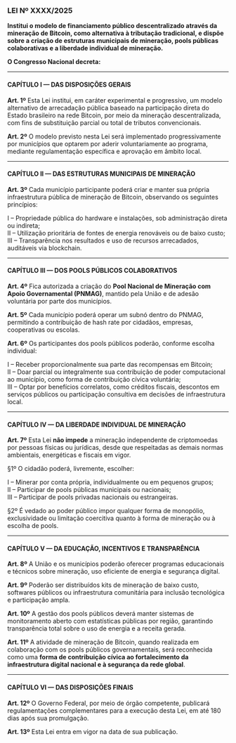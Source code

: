 ### **LEI Nº XXXX/2025**  
**Institui o modelo de financiamento público descentralizado através da mineração de Bitcoin, como alternativa à tributação tradicional, e dispõe sobre a criação de estruturas municipais de mineração, pools públicas colaborativas e a liberdade individual de mineração.**

**O Congresso Nacional decreta:**

---

#### **CAPÍTULO I — DAS DISPOSIÇÕES GERAIS**

**Art. 1º** Esta Lei institui, em caráter experimental e progressivo, um modelo alternativo de arrecadação pública baseado na participação direta do Estado brasileiro na rede Bitcoin, por meio da mineração descentralizada, com fins de substituição parcial ou total de tributos convencionais.

**Art. 2º** O modelo previsto nesta Lei será implementado progressivamente por municípios que optarem por aderir voluntariamente ao programa, mediante regulamentação específica e aprovação em âmbito local.

---

#### **CAPÍTULO II — DAS ESTRUTURAS MUNICIPAIS DE MINERAÇÃO**

**Art. 3º** Cada município participante poderá criar e manter sua própria infraestrutura pública de mineração de Bitcoin, observando os seguintes princípios:

I – Propriedade pública do hardware e instalações, sob administração direta ou indireta;  
II – Utilização prioritária de fontes de energia renováveis ou de baixo custo;  
III – Transparência nos resultados e uso de recursos arrecadados, auditáveis via blockchain.

---

#### **CAPÍTULO III — DOS POOLS PÚBLICOS COLABORATIVOS**

**Art. 4º** Fica autorizada a criação do **Pool Nacional de Mineração com Apoio Governamental (PNMAG)**, mantido pela União e de adesão voluntária por parte dos municípios.

**Art. 5º** Cada município poderá operar um subnó dentro do PNMAG, permitindo a contribuição de hash rate por cidadãos, empresas, cooperativas ou escolas.

**Art. 6º** Os participantes dos pools públicos poderão, conforme escolha individual:

I – Receber proporcionalmente sua parte das recompensas em Bitcoin;  
II – Doar parcial ou integralmente sua contribuição de poder computacional ao município, como forma de contribuição cívica voluntária;  
III – Optar por benefícios correlatos, como créditos fiscais, descontos em serviços públicos ou participação consultiva em decisões de infraestrutura local.

---

#### **CAPÍTULO IV — DA LIBERDADE INDIVIDUAL DE MINERAÇÃO**

**Art. 7º** Esta Lei **não impede** a mineração independente de criptomoedas por pessoas físicas ou jurídicas, desde que respeitadas as demais normas ambientais, energéticas e fiscais em vigor.

§1º O cidadão poderá, livremente, escolher:

I – Minerar por conta própria, individualmente ou em pequenos grupos;  
II – Participar de pools públicas municipais ou nacionais;  
III – Participar de pools privadas nacionais ou estrangeiras.

§2º É vedado ao poder público impor qualquer forma de monopólio, exclusividade ou limitação coercitiva quanto à forma de mineração ou à escolha de pools.

---

#### **CAPÍTULO V — DA EDUCAÇÃO, INCENTIVOS E TRANSPARÊNCIA**

**Art. 8º** A União e os municípios poderão oferecer programas educacionais e técnicos sobre mineração, uso eficiente de energia e segurança digital.

**Art. 9º** Poderão ser distribuídos kits de mineração de baixo custo, softwares públicos ou infraestrutura comunitária para inclusão tecnológica e participação ampla.

**Art. 10º** A gestão dos pools públicos deverá manter sistemas de monitoramento aberto com estatísticas públicas por região, garantindo transparência total sobre o uso de energia e a receita gerada.

**Art. 11º** A atividade de mineração de Bitcoin, quando realizada em colaboração com os pools públicos governamentais, será reconhecida como uma **forma de contribuição cívica ao fortalecimento da infraestrutura digital nacional e à segurança da rede global**.

---

#### **CAPÍTULO VI — DAS DISPOSIÇÕES FINAIS**

**Art. 12º** O Governo Federal, por meio de órgão competente, publicará regulamentações complementares para a execução desta Lei, em até 180 dias após sua promulgação.

**Art. 13º** Esta Lei entra em vigor na data de sua publicação.
